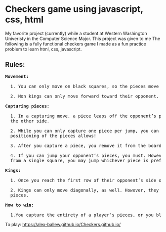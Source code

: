 # Checkers game using javascript, css, html
My favorite project (currently) while a student at Western Washington Univeristy in the Computer Science Major. This project was given to me
The following is a fully functional checkers game I made as a fun practice problem to learn html, css, javascript.

## Rules: ##
<pre>
<b>Movement:</b>
  
  1. You can only move on black squares, so the pieces move diagonally. 
  
  2. Non kings can only move forward toward their opponent.
  
<b>Capturing pieces:</b>
  
  1. In a capturing move, a piece leaps off the opponent’s piece in a diagonal line, landing on a dark square on
  the other side. 
  
  2. While you can only capture one piece per jump, you can make multiple jumps in a single turn if the 
  positioning of the pieces allows!
  
  3. After you capture a piece, you remove it from the board and the opponent collects it.
  
  4. If you can jump your opponent’s pieces, you must. However, if there is more than one capture possible
  from a single square, you may jump whichever piece is preferable.
  
<b>Kings:</b>
  
  1. Once you reach the first row of their opponent’s side of the board, your checker will be kinged!
  
  2. Kings can only move diagonally, as well. However, they can move forward or backward as opposed to single 
  pieces.
  
<b>How to win:</b>
  
  1.You capture the entirety of a player’s pieces, or you block a player’s pieces from moving.
</pre>
To play: https://alex-ballew.github.io/Checkers.github.io/
